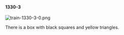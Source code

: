 #### 1330-3
![train-1330-3-0.png](https://github.com/lil-lab/nlvr/raw/master/nlvr/train/images/58/train-1330-3-0.png "train-1330-3-0.png")

There is a box with black squares and yellow triangles.